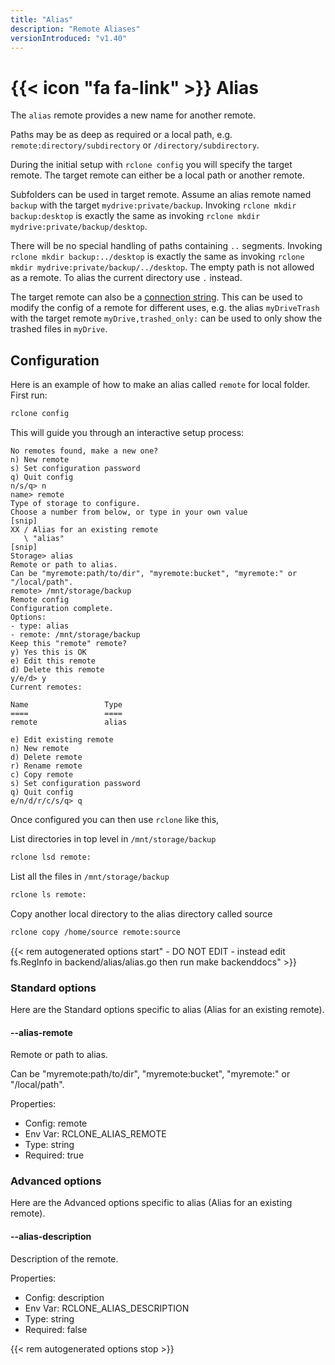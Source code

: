 ```yaml
---
title: "Alias"
description: "Remote Aliases"
versionIntroduced: "v1.40"
---
```


# {{< icon "fa fa-link" >}} Alias

The `alias` remote provides a new name for another remote.

Paths may be as deep as required or a local path,
e.g. `remote:directory/subdirectory` or `/directory/subdirectory`.

During the initial setup with `rclone config` you will specify the target
remote. The target remote can either be a local path or another remote.

Subfolders can be used in target remote. Assume an alias remote named `backup`
with the target `mydrive:private/backup`. Invoking `rclone mkdir backup:desktop`
is exactly the same as invoking `rclone mkdir mydrive:private/backup/desktop`.

There will be no special handling of paths containing `..` segments.
Invoking `rclone mkdir backup:../desktop` is exactly the same as invoking
`rclone mkdir mydrive:private/backup/../desktop`.
The empty path is not allowed as a remote. To alias the current directory
use `.` instead.

The target remote can also be a [connection string](/docs/#connection-strings).
This can be used to modify the config of a remote for different uses, e.g.
the alias  `myDriveTrash` with the target remote `myDrive,trashed_only:`
can be used to only show the trashed files in `myDrive`.

## Configuration

Here is an example of how to make an alias called `remote` for local folder.
First run:

```sh
rclone config
```

This will guide you through an interactive setup process:

```text
No remotes found, make a new one?
n) New remote
s) Set configuration password
q) Quit config
n/s/q> n
name> remote
Type of storage to configure.
Choose a number from below, or type in your own value
[snip]
XX / Alias for an existing remote
   \ "alias"
[snip]
Storage> alias
Remote or path to alias.
Can be "myremote:path/to/dir", "myremote:bucket", "myremote:" or "/local/path".
remote> /mnt/storage/backup
Remote config
Configuration complete.
Options:
- type: alias
- remote: /mnt/storage/backup
Keep this "remote" remote?
y) Yes this is OK
e) Edit this remote
d) Delete this remote
y/e/d> y
Current remotes:

Name                 Type
====                 ====
remote               alias

e) Edit existing remote
n) New remote
d) Delete remote
r) Rename remote
c) Copy remote
s) Set configuration password
q) Quit config
e/n/d/r/c/s/q> q
```

Once configured you can then use `rclone` like this,

List directories in top level in `/mnt/storage/backup`

```sh
rclone lsd remote:
```

List all the files in `/mnt/storage/backup`

```sh
rclone ls remote:
```

Copy another local directory to the alias directory called source

```sh
rclone copy /home/source remote:source
```

{{< rem autogenerated options start" - DO NOT EDIT - instead edit fs.RegInfo in backend/alias/alias.go then run make backenddocs" >}}
### Standard options

Here are the Standard options specific to alias (Alias for an existing remote).

#### --alias-remote

Remote or path to alias.

Can be "myremote:path/to/dir", "myremote:bucket", "myremote:" or "/local/path".

Properties:

- Config:      remote
- Env Var:     RCLONE_ALIAS_REMOTE
- Type:        string
- Required:    true

### Advanced options

Here are the Advanced options specific to alias (Alias for an existing remote).

#### --alias-description

Description of the remote.

Properties:

- Config:      description
- Env Var:     RCLONE_ALIAS_DESCRIPTION
- Type:        string
- Required:    false

{{< rem autogenerated options stop >}}
